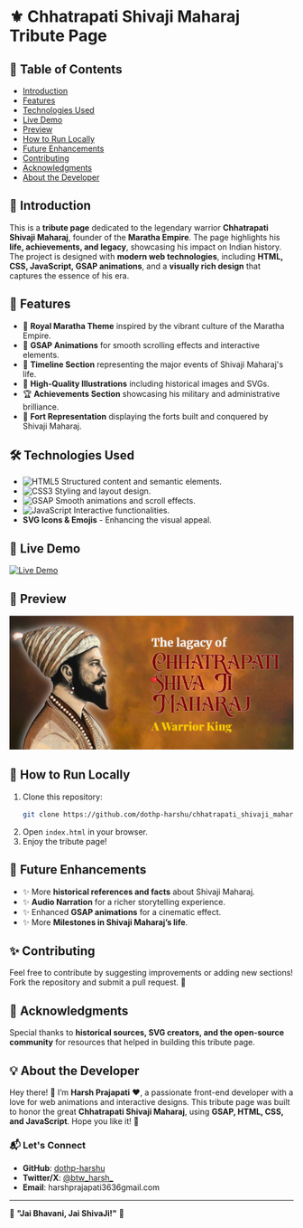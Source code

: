 # ⚜️ Chhatrapati Shivaji Maharaj Tribute Page
## 📌 Table of Contents  
- [Introduction](#-introduction)  
- [Features](#-features)  
- [Technologies Used](#-technologies-used)  
- [Live Demo](#-live-demo)  
- [Preview](#-preview)  
- [How to Run Locally](#-how-to-run-locally)  
- [Future Enhancements](#-future-enhancements)  
- [Contributing](#-contributing)  
- [Acknowledgments](#-acknowledgments)  
- [About the Developer](#-about-the-developer)  


## 🌟 Introduction
This is a **tribute page** dedicated to the legendary warrior **Chhatrapati Shivaji Maharaj**, founder of the **Maratha Empire**. The page highlights his **life, achievements, and legacy**, showcasing his impact on Indian history. The project is designed with **modern web technologies**, including **HTML, CSS, JavaScript, GSAP animations**, and a **visually rich design** that captures the essence of his era.

## 📝 Features
- 🚩 **Royal Maratha Theme** inspired by the vibrant culture of the Maratha Empire.
- 🌌 **GSAP Animations** for smooth scrolling effects and interactive elements.
- 🔄 **Timeline Section** representing the major events of Shivaji Maharaj's life.
- 📸 **High-Quality Illustrations** including historical images and SVGs.
- 🏆 **Achievements Section** showcasing his military and administrative brilliance.
- 🌟 **Fort Representation** displaying the forts built and conquered by Shivaji Maharaj.

## 🛠️ Technologies Used
- ![HTML5](https://img.shields.io/badge/HTML5-E34F26?style=for-the-badge&logo=html5&logoColor=white) Structured content and semantic elements.
- ![CSS3](https://img.shields.io/badge/CSS3-1572B6?style=for-the-badge&logo=css3&logoColor=white) Styling and layout design.
- ![GSAP](https://img.shields.io/badge/GSAP-88CE02?style=for-the-badge&logo=greensock&logoColor=black) Smooth animations and scroll effects.
- ![JavaScript](https://img.shields.io/badge/JavaScript-F7DF1E?style=for-the-badge&logo=javascript&logoColor=black) Interactive functionalities.
- **SVG Icons & Emojis** - Enhancing the visual appeal.


## 🔗 Live Demo  
[![Live Demo](https://img.shields.io/badge/Live_Demo-Click_Here-orange?style=for-the-badge)](https://dothp-harshu.github.io/chhatrapati_shivaji_maharaj/)

## 🎥 Preview  
![Tribute Page Screenshot](assets/images/preview.png)


## 🎉 How to Run Locally
1. Clone this repository:
   ```bash
   git clone https://github.com/dothp-harshu/chhatrapati_shivaji_maharaj.git
   ```
2. Open `index.html` in your browser.
3. Enjoy the tribute page!

## 🌟 Future Enhancements
- ✨ More **historical references and facts** about Shivaji Maharaj.
- ✨ **Audio Narration** for a richer storytelling experience.
- ✨ Enhanced **GSAP animations** for a cinematic effect.
- ✨ More **Milestones in Shivaji Maharaj’s life**.


## ✨ Contributing
Feel free to contribute by suggesting improvements or adding new sections! Fork the repository and submit a pull request. 🚀

## 💙 Acknowledgments
Special thanks to **historical sources, SVG creators, and the open-source community** for resources that helped in building this tribute page.

## 💡 About the Developer
Hey there! 👋 I’m **Harsh Prajapati** ❤️, a passionate front-end developer with a love for web animations and interactive designs. This tribute page was built to honor the great **Chhatrapati Shivaji Maharaj**, using **GSAP, HTML, CSS, and JavaScript**. Hope you like it! 🚀

### 📬 **Let's Connect**
- **GitHub**: [dothp-harshu](https://github.com/dothp-harshu)  
- **Twitter/X**: [@btw_harsh_](https://instagram.com/btw_harsh_)  
- **Email**: harshprajapati3636gmail.com  

---

🚩 **"Jai Bhavani, Jai ShivaJi!"** 🚩

